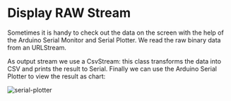 # Display RAW Stream

Sometimes it is handy to check out the data on the screen with the help of the Arduino Serial Monitor and Serial Plotter.
We read the raw binary data from an URLStream.

As output stream we use a CsvStream: this class transforms the data into CSV and prints the result to Serial. Finally we can use the Arduino Serial Plotter to view the result as chart:

![serial-plotter](https://pschatzmann.github.io/arduino-audio-tools/resources/serial-plotter-01.png)
